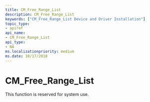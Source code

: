 ```yaml
---
title: CM_Free_Range_List
description: CM_Free_Range_List
keywords: ["CM_Free_Range_List Device and Driver Installation"]
topic_type:
- apiref
api_name:
- CM_Free_Range_List
api_type:
- NA
ms.localizationpriority: medium
ms.date: 10/17/2018
---
```


# CM_Free_Range_List

This function is reserved for system use.
